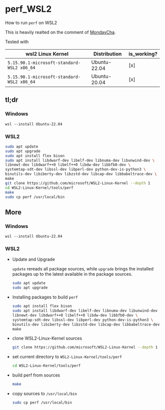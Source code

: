 # perf_WSL2

How to run `perf` on WSL2

This is heavily realted on the comment of [MondayCha](https://gist.github.com/abel0b/b1881e41b9e1c4b16d84e5e083c38a13?permalink_comment_id=4532886#gistcomment-4532886).

Tested with

| wsl2 Linux Kernel | Distribution | is_working? |
| --- | --- | --- |
| `5.15.90.1-microsoft-standard-WSL2 x86_64` | Ubuntu-22.04 | [x] |
| `5.15.90.1-microsoft-standard-WSL2 x86_64` | Ubuntu-20.04 | [x] |

## tl;dr

### Windows

```pwsh
wsl --install Ubuntu-22.04
```

### WSL2

```bash
sudo apt update
sudo apt upgrade
sudo apt install flex bison 
sudo apt install libdwarf-dev libelf-dev libnuma-dev libunwind-dev \
libnewt-dev libdwarf++0 libelf++0 libdw-dev libbfb0-dev \
systemtap-sdt-dev libssl-dev libperl-dev python-dev-is-python3 \
binutils-dev libiberty-dev libzstd-dev libcap-dev libbabeltrace-dev \
make
git clone https://github.com/microsoft/WSL2-Linux-Kernel --depth 1
cd WSL2-Linux-Kernel/tools/perf
make
sudo cp perf /usr/local/bin
```

## More

### Windows

```pwsh
wsl --install Ubuntu-22.04
```

### WSL2

* Update and Upgrade

  `update` rereads all package sources, while `upgrade` brings the installed packages up to the latest available in the package sources.

  ```bash
  sudo apt update
  sudo apt upgrade
  ```

* Installing packages to build `perf`

  ```bash
  sudo apt install flex bison 
  sudo apt install libdwarf-dev libelf-dev libnuma-dev libunwind-dev \
  libnewt-dev libdwarf++0 libelf++0 libdw-dev libbfb0-dev \
  systemtap-sdt-dev libssl-dev libperl-dev python-dev-is-python3 \
  binutils-dev libiberty-dev libzstd-dev libcap-dev libbabeltrace-dev \
  make
  ```

* clone WSL2-Linux-Kernel sources
  ```bash
  git clone https://github.com/microsoft/WSL2-Linux-Kernel --depth 1
  ```

* set current directory to `WSL2-Linux-Kernel/tools/perf`
  ```bash
  cd WSL2-Linux-Kernel/tools/perf
  ```

* build perf from sources
  ```bash
  make
  ```
  
* copy sources to `/usr/local/bin`
  ```bash
  sudo cp perf /usr/local/bin
  ```
